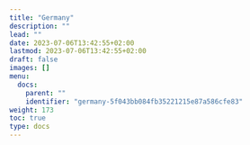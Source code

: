 ```yaml
---
title: "Germany"
description: ""
lead: ""
date: 2023-07-06T13:42:55+02:00
lastmod: 2023-07-06T13:42:55+02:00
draft: false
images: []
menu:
  docs:
    parent: ""
    identifier: "germany-5f043bb084fb35221215e87a586cfe83"
weight: 173
toc: true
type: docs
---
```

